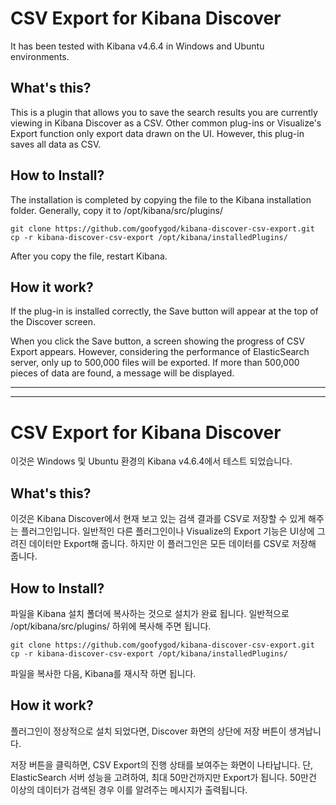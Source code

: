 # CSV Export for Kibana Discover

It has been tested with Kibana v4.6.4 in Windows and Ubuntu environments.

## What's this?
This is a plugin that allows you to save the search results you are currently viewing in Kibana Discover as a CSV.
Other common plug-ins or Visualize's Export function only export data drawn on the UI.
However, this plug-in saves all data as CSV.

## How to Install?
The installation is completed by copying the file to the Kibana installation folder.
Generally, copy it to /opt/kibana/src/plugins/

    git clone https://github.com/goofygod/kibana-discover-csv-export.git
    cp -r kibana-discover-csv-export /opt/kibana/installedPlugins/

After you copy the file, restart Kibana.

## How it work?
If the plug-in is installed correctly, the Save button will appear at the top of the Discover screen.

When you click the Save button, a screen showing the progress of CSV Export appears.
However, considering the performance of ElasticSearch server, only up to 500,000 files will be exported.
If more than 500,000 pieces of data are found, a message will be displayed.

---
---

# CSV Export for Kibana Discover

이것은 Windows 및 Ubuntu 환경의 Kibana v4.6.4에서 테스트 되었습니다.

## What's this?
이것은 Kibana Discover에서 현재 보고 있는 검색 결과를 CSV로 저장할 수 있게 해주는 플러그인입니다.
일반적인 다른 플러그인이나 Visualize의 Export 기능은 UI상에 그려진 데이터만 Export해 줍니다.
하지만 이 플러그인은 모든 데이터를 CSV로 저장해 줍니다.

## How to Install?
파일을 Kibana 설치 폴더에 복사하는 것으로 설치가 완료 됩니다.
일반적으로 /opt/kibana/src/plugins/ 하위에 복사해 주면 됩니다.

    git clone https://github.com/goofygod/kibana-discover-csv-export.git
    cp -r kibana-discover-csv-export /opt/kibana/installedPlugins/

파일을 복사한 다음, Kibana를 재시작 하면 됩니다.

## How it work?
플러그인이 정상적으로 설치 되었다면, Discover 화면의 상단에 저장 버튼이 생겨납니다.

저장 버튼을 클릭하면, CSV Export의 진행 상태를 보여주는 화면이 나타납니다.
단, ElasticSearch 서버 성능을 고려하여, 최대 50만건까지만 Export가 됩니다.
50만건 이상의 데이터가 검색된 경우 이를 알려주는 메시지가 출력됩니다.

